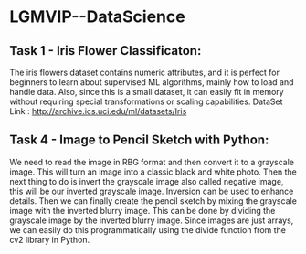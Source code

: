 # LGMVIP--DataScience





## Task 1 - Iris Flower Classificaton:
   The iris flowers dataset contains numeric attributes, and it is perfect for beginners to learn about supervised ML algorithms,
   mainly how to load and handle data. Also, since this is a small dataset, it can easily fit in memory without requiring special 
   transformations or scaling capabilities.
                       DataSet Link : http://archive.ics.uci.edu/ml/datasets/Iris



## Task 4 - Image to Pencil Sketch with Python:

We need to read the image in RBG format and then convert it to a grayscale image. This will turn an image into a classic black and white photo. Then the next thing to do is invert the grayscale image also called negative image, this will be our inverted grayscale image. Inversion can be used to enhance details. Then we can finally create the pencil sketch by mixing the grayscale image with the inverted blurry image. This can be done by dividing the grayscale image by the inverted blurry image. Since images are just arrays, we can easily do this programmatically using the divide function from the cv2 library in Python.
